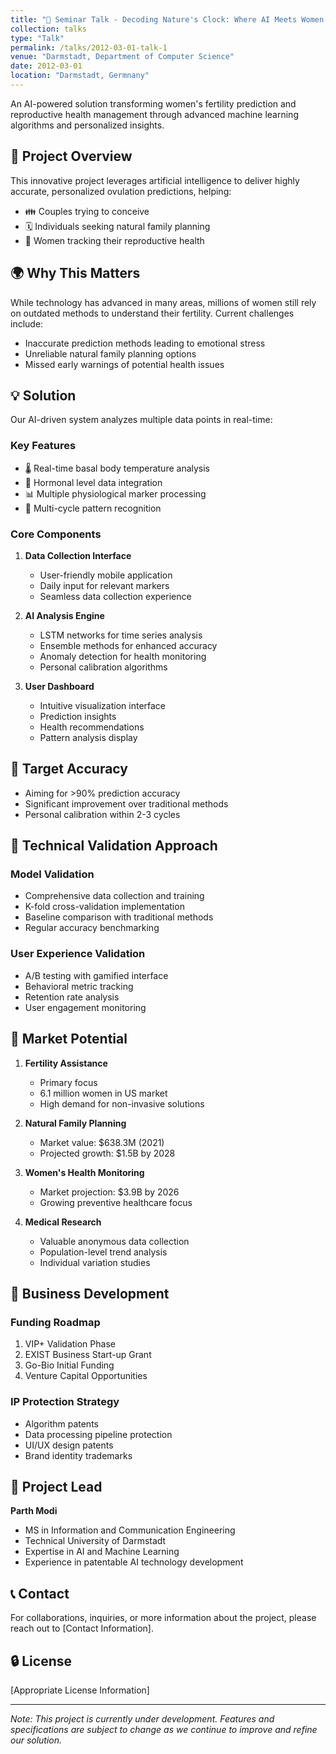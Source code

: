 ```yaml
---
title: "🌟 Seminar Talk - Decoding Nature's Clock: Where AI Meets Women's Biology"
collection: talks
type: "Talk"
permalink: /talks/2012-03-01-talk-1
venue: "Darmstadt, Department of Computer Science"
date: 2012-03-01
location: "Darmstadt, Germnany"
---
```



An AI-powered solution transforming women's fertility prediction and reproductive health management through advanced machine learning algorithms and personalized insights.

## 🎯 Project Overview

This innovative project leverages artificial intelligence to deliver highly accurate, personalized ovulation predictions, helping:
- 👪 Couples trying to conceive
- 🗓️ Individuals seeking natural family planning
- 👩 Women tracking their reproductive health

## 🌍 Why This Matters

While technology has advanced in many areas, millions of women still rely on outdated methods to understand their fertility. Current challenges include:
- Inaccurate prediction methods leading to emotional stress
- Unreliable natural family planning options
- Missed early warnings of potential health issues

## 💡 Solution

Our AI-driven system analyzes multiple data points in real-time:

### Key Features
- 🌡️ Real-time basal body temperature analysis
- 🧬 Hormonal level data integration
- 📊 Multiple physiological marker processing
- 🔄 Multi-cycle pattern recognition

### Core Components

1. **Data Collection Interface**
   - User-friendly mobile application
   - Daily input for relevant markers
   - Seamless data collection experience

2. **AI Analysis Engine**
   - LSTM networks for time series analysis
   - Ensemble methods for enhanced accuracy
   - Anomaly detection for health monitoring
   - Personal calibration algorithms

3. **User Dashboard**
   - Intuitive visualization interface
   - Prediction insights
   - Health recommendations
   - Pattern analysis display

## 🎯 Target Accuracy

- Aiming for >90% prediction accuracy
- Significant improvement over traditional methods
- Personal calibration within 2-3 cycles

## 🔬 Technical Validation Approach

### Model Validation
- Comprehensive data collection and training
- K-fold cross-validation implementation
- Baseline comparison with traditional methods
- Regular accuracy benchmarking

### User Experience Validation
- A/B testing with gamified interface
- Behavioral metric tracking
- Retention rate analysis
- User engagement monitoring

## 🏢 Market Potential

1. **Fertility Assistance**
   - Primary focus
   - 6.1 million women in US market
   - High demand for non-invasive solutions

2. **Natural Family Planning**
   - Market value: $638.3M (2021)
   - Projected growth: $1.5B by 2028

3. **Women's Health Monitoring**
   - Market projection: $3.9B by 2026
   - Growing preventive healthcare focus

4. **Medical Research**
   - Valuable anonymous data collection
   - Population-level trend analysis
   - Individual variation studies

## 💼 Business Development

### Funding Roadmap
1. VIP+ Validation Phase
2. EXIST Business Start-up Grant
3. Go-Bio Initial Funding
4. Venture Capital Opportunities

### IP Protection Strategy
- Algorithm patents
- Data processing pipeline protection
- UI/UX design patents
- Brand identity trademarks

## 👥 Project Lead

**Parth Modi**
- MS in Information and Communication Engineering
- Technical University of Darmstadt
- Expertise in AI and Machine Learning
- Experience in patentable AI technology development

## 📞 Contact

For collaborations, inquiries, or more information about the project, please reach out to [Contact Information].

## 🔒 License

[Appropriate License Information]

---

*Note: This project is currently under development. Features and specifications are subject to change as we continue to improve and refine our solution.*
